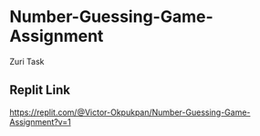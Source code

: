 # Number-Guessing-Game-Assignment
Zuri Task 

## Replit Link
 https://replit.com/@Victor-Okpukpan/Number-Guessing-Game-Assignment?v=1

